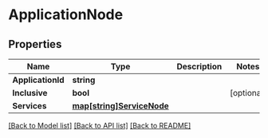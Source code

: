 # ApplicationNode

## Properties

Name | Type | Description | Notes
------------ | ------------- | ------------- | -------------
**ApplicationId** | **string** |  | 
**Inclusive** | **bool** |  | [optional] 
**Services** | [**map[string]ServiceNode**](ServiceNode.md) |  | 

[[Back to Model list]](../README.md#documentation-for-models) [[Back to API list]](../README.md#documentation-for-api-endpoints) [[Back to README]](../README.md)


